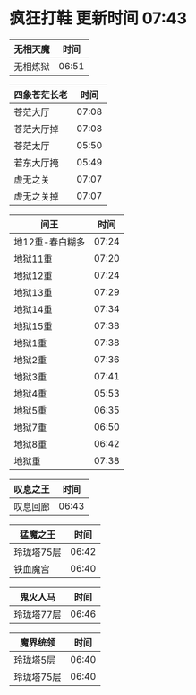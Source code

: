 # 疯狂打鞋 更新时间 07:43

| 无相天魔   | 时间    |
|--------|-------|
| 无相炼狱 | 06:51 |

| 四象苍茫长老   | 时间    |
|--------|-------|
| 苍茫大厅 | 07:08 |
| 苍茫大厅掉 | 07:08 |
| 苍茫太厅 | 05:50 |
| 若东大厅掩 | 05:49 |
| 虚无之关 | 07:07 |
| 虚无之关掉 | 07:07 |

| 间王   | 时间    |
|--------|-------|
| 地12重-春白糊多 | 07:24 |
| 地狱11重 | 07:20 |
| 地狱12重 | 07:24 |
| 地狱13重 | 07:29 |
| 地狱14重 | 07:34 |
| 地狱15重 | 07:38 |
| 地狱1重 | 07:38 |
| 地狱2重 | 07:36 |
| 地狱3重 | 07:41 |
| 地狱4重 | 05:53 |
| 地狱5重 | 06:35 |
| 地狱7重 | 06:50 |
| 地狱8重 | 06:42 |
| 地狱重 | 07:38 |

| 叹息之王   | 时间    |
|--------|-------|
| 叹息回廊 | 06:43 |

| 猛魔之王   | 时间    |
|--------|-------|
| 玲珑塔75层 | 06:42 |
| 铁血魔宫 | 06:40 |

| 鬼火人马   | 时间    |
|--------|-------|
| 玲珑塔77层 | 06:46 |

| 魔界统领   | 时间    |
|--------|-------|
| 玲珑塔5层 | 06:40 |
| 玲珑塔75层 | 06:40 |